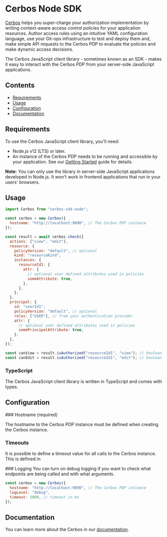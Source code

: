 # Cerbos Node SDK

[Cerbos](https://cerbos.dev) helps you super-charge your authorization implementation by writing context-aware access control policies for your application resources. Author access rules using an intuitive YAML configuration language, use your Git-ops infrastructure to test and deploy them and, make simple API requests to the Cerbos PDP to evaluate the policies and make dynamic access decisions.

The Cerbos JavaScript client library - sometimes known as an SDK - makes it easy to interact with the Cerbos PDP from your server-side JavaScript applications.

## Contents

- [Requirements](#requirements)
- [Usage](#usage)
- [Configuration](#configuration)
- [Documentation](#documentation)

## Requirements

To use the Cerbos JavaScript client library, you'll need:

- Node.js v12 (LTS) or later.
- An instance of the Cerbos PDP needs to be running and accessible by your application. See our [Getting Started](https://docs.cerbos.dev/cerbos/quickstart.html) guide for details.

**Note:** You can only use the library in server-side JavaScript applications developed in Node.js. It won't work in frontend applications that run in your users' browsers.

## Usage

```js
import Cerbos from "cerbos-sdk-node";

const cerbos = new Cerbos({
  hostname: "http://localhost:9090", // The Cerbos PDP instance
});

const result = await cerbos.check({
  actions: ["view", "edit"],
  resource: {
    policyVersion: "default", // optional
    kind: "resourceKind",
    instances: {
      resourceId1: {
        attr: {
          // optional user defined attributes used in policies
          someAttribute: true,
        },
      },
    },
  },
  principal: {
    id: "userId1",
    policyVersion: "default", // optional
    roles: ["USER"], // from your authentication provider
    attr: {
      // optional user defined attributes used in policies
      somePrincipalAttribute: true,
    },
  },
});

const canView = result.isAuthorized("resourceId1", "view"); // boolean
const canEdit = result.isAuthorized("resourceId1", "edit"); // boolean
```

### TypeScript

The Cerbos JavaScript client library is written in TypeScript and comes with types.

## Configuration

### Hostname (required)

The hostname to the Cerbos PDP instance must be defined when creating the Cerbos instance.

### Timeouts

It is possible to define a timeout value for all calls to the Cerbos instance. This is defined in

### Logging
You can turn on debug logging if you want to check what endpoints are being called and with what arguments.

```js
const cerbos = new Cerbos({
  hostname: "http://localhost:9090", // The Cerbos PDP instance
  logLevel: "debug",
  timeout: 5000, // timeout in ms
});
```

## Documentation

You can learn more about the Cerbos in our [documentation](https://docs.cerbos.dev).
